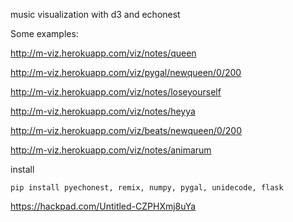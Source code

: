 music visualization with d3 and echonest

Some examples:

http://m-viz.herokuapp.com/viz/notes/queen

http://m-viz.herokuapp.com/viz/pygal/newqueen/0/200

http://m-viz.herokuapp.com/viz/notes/loseyourself

http://m-viz.herokuapp.com/viz/notes/heyya

http://m-viz.herokuapp.com/viz/beats/newqueen/0/200

http://m-viz.herokuapp.com/viz/notes/animarum


install

    pip install pyechonest, remix, numpy, pygal, unidecode, flask

https://hackpad.com/Untitled-CZPHXmj8uYa
